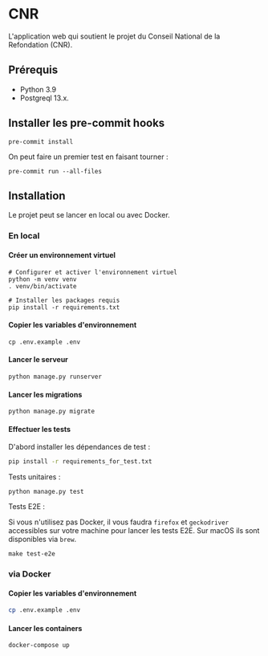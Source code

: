 # CNR

L'application web qui soutient le projet du Conseil National de la Refondation (CNR).

## Prérequis

- Python 3.9
- Postgreql 13.x.

## Installer les pre-commit hooks

```
pre-commit install
```

On peut faire un premier test en faisant tourner :

```
pre-commit run --all-files
```

## Installation

Le projet peut se lancer en local ou avec Docker.

### En local

#### Créer un environnement virtuel

```
# Configurer et activer l'environnement virtuel
python -m venv venv
. venv/bin/activate

# Installer les packages requis
pip install -r requirements.txt
```

#### Copier les variables d'environnement

```
cp .env.example .env
```

#### Lancer le serveur

```
python manage.py runserver
```

#### Lancer les migrations

```
python manage.py migrate
```

#### Effectuer les tests

D'abord installer les dépendances de test :

```sh
pip install -r requirements_for_test.txt
```

Tests unitaires :

```
python manage.py test
```

Tests E2E :

Si vous n'utilisez pas Docker, il vous faudra `firefox` et
`geckodriver` accessibles sur votre machine pour lancer les tests
E2E. Sur macOS ils sont disponibles via `brew`.

```
make test-e2e
```


### via Docker

#### Copier les variables d'environnement

```sh
cp .env.example .env
```

#### Lancer les containers

```sh
docker-compose up
```
